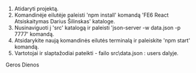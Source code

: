 1. Atidaryti projektą.
2. Komandinėje eilutėje paleisti 'npm install' komandą 'FE6 React Atsiskaitymas Darius Šilinskas' kataloge.
3. Nusinaviguoti į 'src' katalogą ir paleisti 'json-server -w data.json -p 7777' komandą.
4. Atsidarykite naują komandinės eilutės terminalą ir paleiskite 'npm start' komandą.
5. Vartotojai ir slaptažodiai pateikti - failo src\data.json : users dalyje.

Geros Dienos